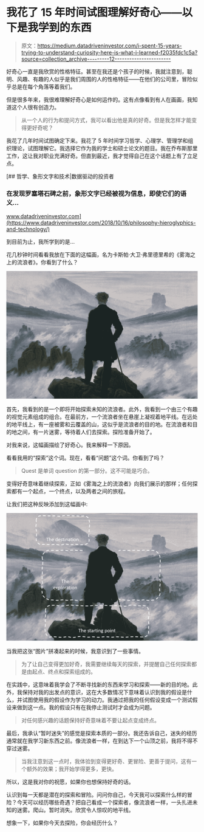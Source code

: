 # 我花了 15 年时间试图理解好奇心——以下是我学到的东西

> 原文：<https://medium.datadriveninvestor.com/i-spent-15-years-trying-to-understand-curiosity-here-is-what-i-learned-f2035fdc1c5a?source=collection_archive---------12----------------------->

好奇心一直是我欣赏的性格特征。甚至在我还是个孩子的时候，我就注意到，聪明、风趣、有趣的人似乎是我们周围的人的性格特征——在他们的公司里，冒险似乎总是在每个角落等着我们。

但是很多年来，我很难理解好奇心是如何运作的。这有点像看到有人在画画，我知道这个人很有创造力。

> 从一个人的行为和提问方式，我可以看出他是真的好奇。但是我怎样才能变得更好奇呢？

我花了几年时间试图确定下来。我花了 5 年时间学习哲学、心理学、管理学和组织理论，试图理解它。我选择它作为我的学士和硕士论文的题目。我在乔布斯那里工作，这让我对职业充满好奇。但直到最近，我才觉得自己在这个话题上有了立足点。

[](https://www.datadriveninvestor.com/2018/10/16/philosophy-hieroglyphics-and-technology/) [## 哲学、象形文字和技术|数据驱动的投资者

### 在发现罗塞塔石碑之前，象形文字已经被视为信息，即使它们的语义…

www.datadriveninvestor.com](https://www.datadriveninvestor.com/2018/10/16/philosophy-hieroglyphics-and-technology/) 

到目前为止，我所学到的是…

花几秒钟时间看看我放在下面的这幅画，名为卡斯帕·大卫·弗里德里希的《雾海之上的流浪者》。你看到了什么？

![](img/e819dbdd88bc91b4daba9b0d0d2313cb.png)

首先，我看到的是一个即将开始探索未知的流浪者。此外，我看到一个由三个有趣的视觉元素组成的组合。在最前方，一个流浪者坐在悬崖上凝视着地平线。在远处的地平线上，有一座被雾和云覆盖的山，这似乎是流浪者的目的地。在流浪者和目的地之间，有一片迷雾，等待着人们去探索。探险准备开始了。

对我来说，这幅画描绘了好奇心。我来解释一下原因。

看看我用的“探索”这个词。现在，看看“问题”这个词。你看到了吗？

> Quest 是单词 question 的第一部分。这不可能是巧合。

变得好奇意味着继续探索，正如《雾海之上的流浪者》向我们展示的那样；任何探索都有一个起点，一个终点，以及两者之间的旅程。

让我们把这种反映添加到这幅画中:

![](img/3aa64e7c25fa2dbf08070eea5f3d2d01.png)

当我把这张“图片”拼凑起来的时候，我意识到了一些事情。

> 为了让自己变得更加好奇，我需要继续每天的探索，并提醒自己任何探索都是由起点、终点和探索组成的。

在实践中，这意味着我学会了不断寻找新的东西来学习和探索——新的目的地。此外，我保持对我的出发点的意识，这在大多数情况下意味着认识到我的假设是什么，并试图使用我的假设作为学习的动力。我通过把我的任何假设变成一个测试假设来做到这一点。我的假设只有在我停止测试时才会成为问题。

> 对任何感兴趣的话题保持好奇意味着不要让起点变成终点。

最后，我承认“暂时迷失”的感觉是探索本质的一部分。我还告诉自己，迷失的经历通常就在我学习新东西之前。像流浪者一样，在到达下一个山顶之前，我将不得不穿过迷雾。

> 当我注意到这一点时，我体验到变得更好奇、更冒险、更善于提问，这有一个额外的效果；我开始学得更多，更快。

所以，这是我对你的祝愿，如果你也想保持好奇的话。

认识到每一天都是潜在的探索和冒险。问问你自己，今天我可以探索什么样的冒险？今天可以经历哪些奇遇？把自己看成一个探索者，像流浪者一样，一头扎进未知的迷雾。爬山。暂时消失。欣赏令人惊叹的地平线。

想象一下，如果你今天去探险，你会经历什么？
